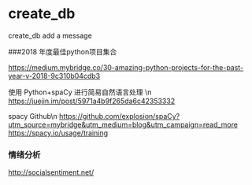 # create_db
create_db
add a message


###2018 年度最佳python项目集合

https://medium.mybridge.co/30-amazing-python-projects-for-the-past-year-v-2018-9c310b04cdb3


使用 Python+spaCy 进行简易自然语言处理 \n
https://juejin.im/post/5971a4b9f265da6c42353332

spacy Github\n
https://github.com/explosion/spaCy?utm_source=mybridge&utm_medium=blog&utm_campaign=read_more
https://spacy.io/usage/training


### 情绪分析
http://socialsentiment.net/